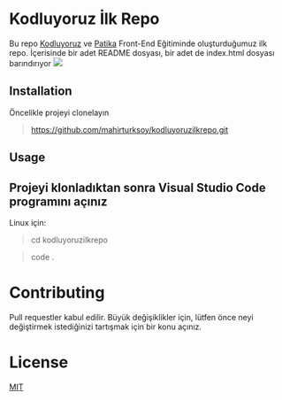 # Kodluyoruz İlk Repo 
Bu repo [Kodluyoruz](https://www.kodluyoruz.org/) ve [Patika](https://www.patika.dev/tr) Front-End Eğitiminde oluşturduğumuz ilk repo. İçerisinde bir adet README dosyası, bir adet de index.html dosyası barındırıyor
![](https://camo.githubusercontent.com/06cfb69ee04911283e17b4523b0b861f111ad91fd51d7a65f944e6d1a10674bf/68747470733a2f2f6d69726f2e6d656469756d2e636f6d2f6d61782f333135302f322a545a654b306b794854524856763367556938427451672e706e67)
## Installation
Öncelikle projeyi clonelayın 
>https://github.com/mahirturksoy/kodluyoruzilkrepo.git
## Usage
Projeyi klonladıktan sonra Visual Studio Code   programını açınız
---
Linux için:
>cd kodluyoruzilkrepo

>code .
# Contributing 
Pull requestler kabul edilir. Büyük değişiklikler için, lütfen önce neyi değiştirmek istediğinizi tartışmak için bir konu açınız.

# License
[MIT](https://choosealicense.com/licenses/mit/)


